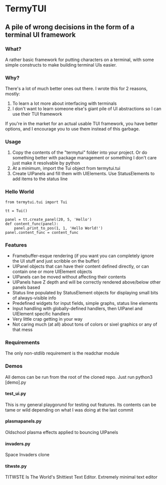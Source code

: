 # TermyTUI
## A pile of wrong decisions in the form of a terminal UI framework

### What?

A rather basic framework for putting characters on a terminal, with some simple constructs to make building terminal UIs easier.

### Why?

There's a lot of much better ones out there. I wrote this for 2 reasons, mostly:

1. To learn a lot more about interfacing with terminals
2. I don't want to learn someone else's giant pile of UI abstractions so I can use their TUI framework

If you're in the market for an actual usable TUI framework, you have better options, and I encourage you to use them instead of this garbage.

### Usage

1. Copy the contents of the "termytui" folder into your project. Or do something better with package management or something I don't care just make it resolvable by python
2. At a minimum, import the Tui object from termytui.tui
3. Create UIPanels and fill them with UIElements. Use StatusElements to add items to the status line

### Hello World

    from termytui.tui import Tui

    tt = Tui()

    panel = tt.create_panel(20, 5, 'Hello')
    def content_func(panel):
        panel.print_to_pos(1, 1, 'Hello World!')
    panel.content_func = content_func

### Features

- Framebuffer-esque rendering (if you want you can completely ignore the UI stuff and just scribble on the buffer)
- UIPanel objects that can have their content defined directly, or can contain one or more UIElement objects
- UIPanels can be moved without affecting their contents
- UIPanels have Z depth and will be correctly rendered above/below other panels based
- Status line populated by StatusElement objects for displaying small bits of always-visible info
- Predefined widgets for input fields, simple graphs, status line elements
- Input handling with globally-defined handlers, then UIPanel and UIElement specific handlers
- Very little crap getting in your way
- Not caring much (at all) about tons of colors or sixel graphics or any of that mess

### Requirements

The only non-stdlib requirement is the readchar module

### Demos

All demos can be run from the root of the cloned repo. Just run python3 [demo].py

#### test_ui.py

This is my general playgorund for testing out features. Its contents can be tame or wild depending on what I was doing at the last commit

#### plasmapanels.py

Oldschool plasma effects applied to bouncing UIPanels

#### invaders.py

Space Invaders clone

#### titwste.py

TITWSTE Is The World's Shittiest Text Editor. Extremely minimal text editor